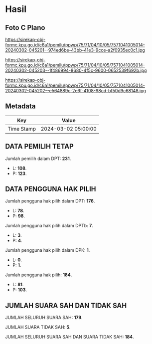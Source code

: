 # Hasil

## Foto C Plano

https://sirekap-obj-formc.kpu.go.id/c6a1/pemilu/ppwp/75/71/04/10/05/7571041005014-20240302-045201--974ed6be-43bb-41e3-9cce-a2f0935ec0c1.jpg

https://sirekap-obj-formc.kpu.go.id/c6a1/pemilu/ppwp/75/71/04/10/05/7571041005014-20240302-045203--1f486994-8680-4f5c-9600-0652539f692b.jpg

https://sirekap-obj-formc.kpu.go.id/c6a1/pemilu/ppwp/75/71/04/10/05/7571041005014-20240302-045202--e564889c-2e6f-4108-98cd-bf50d9c68148.jpg


## Metadata

| Key        | Value               |
| ---------- | ------------------- |
| Time Stamp | 2024-03-02 05:00:00 |


## DATA PEMILIH TETAP

Jumlah pemilih dalam DPT: **231**.
 * L: **108**.
 * P: **123**.

## DATA PENGGUNA HAK PILIH

Jumlah pengguna hak pilih dalam DPT: **176**.
 * L: **78**.
 * P: **98**.

Jumlah pengguna hak pilih dalam DPTb: **7**.
 * L: **3**.
 * P: **4**.

Jumlah pengguna hak pilih dalam DPK: **1**.
 * L: **0**.
 * P: **1**.

Jumlah pengguna hak pilih: **184**.
 * L: **81**.
 * P: **103**.

## JUMLAH SUARA SAH DAN TIDAK SAH

JUMLAH SELURUH SUARA SAH: **179**.

JUMLAH SUARA TIDAK SAH: **5**.

JUMLAH SELURUH SUARA SAH DAN SUARA TIDAK SAH: **184**.


